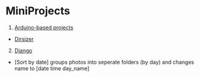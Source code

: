 # MiniProjects
1. [Arduino-based projects](./Arduino)

* [Dirsizer](./Dirsizer)

2. [Django](./Django/)

* [Sort by date]
groups photos into seperate folders (by day) and changes name to [date time day_name]